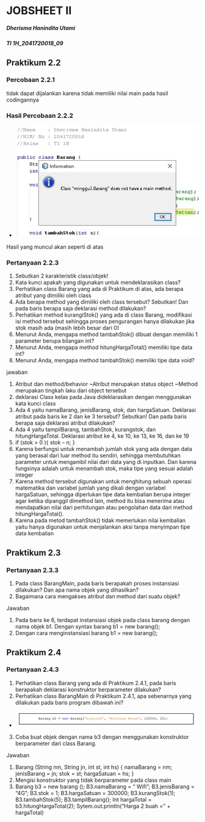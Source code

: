 # JOBSHEET II
##### Dherisma Hanindita Utami
##### TI 1H_2041720018_09

## Praktikum 2.2
### Percobaan 2.2.1
tidak dapat dijalankan karena tidak memiliki nilai main pada hasil codingannya
### Hasil Percobaan 2.2.2
 * <img src="./ss/ssPraktikum2.2.2.jpeg">
 Hasil yang muncul akan seperti di atas
### Pertanyaan 2.2.3
1. Sebutkan 2 karakteristik class/objek!
2. Kata kunci apakah yang digunakan untuk mendeklarasikan class?
3. Perhatikan class Barang yang ada di Praktikum di atas, ada berapa atribut yang dimiliki oleh class
4. Ada berapa method yang dimiliki oleh class tersebut? Sebutkan! Dan pada baris berapa saja
deklarasi method dilakukan?
5. Perhatikan method kurangiStok() yang ada di class Barang, modifikasi isi method tersebut
sehingga proses pengurangan hanya dilakukan jika stok masih ada (masih lebih besar dari 0)
6. Menurut Anda, mengapa method tambahStok() dibuat dengan memiliki 1 parameter berupa
bilangan int?
7. Menurut Anda, mengapa method hitungHargaTotal() memiliki tipe data int?
8. Menurut Anda, mengapa method tambahStok() memiliki tipe data void?

jawaban

1. Atribut dan method/behavior
~Atribut merupakan status object 
~Method merupakan tingkah laku dari object tersebut
2. deklarasi Class kelas pada Java dideklarasikan dengan menggunakan kata kunci class
3. Ada 4 yaitu namaBarang, jenisBarang, stok, dan hargaSatuan. Deklarasi atribut pada baris ke 2 dan ke 3
tersebut? Sebutkan! Dan pada baris berapa saja deklarasi atribut dilakukan?
4. Ada 4 yaitu tampilBarang, tambahStok, kurangstok, dan hitungHargaTotal. Deklarasi atribut ke 4, ke 10, ke 13, ke 16, dan ke 19
5. if (stok > 0 ){ stok – n; }
6. Karena berfungsi  untuk menambah jumlah stok yang ada dengan data yang berasal dari luar method itu sendiri, sehingga membutuhkan parameter untuk mengambil nilai dari data yang di inputkan. Dan karena fungsinya adalah untuk menambah stok, maka tipe yang sesuai adalah integer 
7. Karena method tersebut digunakan untuk menghitung sebuah operasi matematika dan variabel jumlah yang dikali dengan variabel hargaSatuan, sehingga diperlukan tipe data kembalian berupa integer agar ketika dipanggil dimethod lain, method itu bisa menerima atau mendapatkan nilai dari perhitungan atau pengolahan data dari method hitungHargaTotal().
8. Karena pada metod tambahStok() tidak memerlukan nilai kembalian yaitu hanya digunakan untuk menjalankan aksi tanpa menyimpan tipe data kembalian



## Praktikum 2.3
### Pertanyaan 2.3.3
1. Pada class BarangMain, pada baris berapakah proses instansiasi dilakukan? Dan apa nama objek
yang dihasilkan?
2. Bagaimana cara mengakses atribut dan method dari suatu objek?

Jawaban
1. Pada baris ke 6, terdapat instansiasi objek pada class barang dengan nama objek b1. Dengan syntax barang b1 = new barang();
2.	Dengan cara  menginstansiasi barang b1 = new barang();

## Praktikum 2.4
### Pertanyaan 2.4.3
1. Perhatikan class Barang yang ada di Praktikum 2.4.1, pada baris berapakah deklarasi
konstruktor berparameter dilakukan?
2. Perhatikan class BarangMain di Praktikum 2.4.1, apa sebenarnya yang dilakukan pada baris
program dibawah ini?
* <img src="./ss/ssNomor1.jpeg">
3. Coba buat objek dengan nama b3 dengan menggunakan konstruktor berparameter dari class
Barang.

Jawaban
1. Barang (String nm, String jn, int st, int hs) {
namaBarang = nm;
jenisBarang = jn;
stok = st;
hargaSatuan = hs;
}
2.	Mengisi konstruktor yang tidak berparameter pada class main
3.	Barang b3 = new barang ();
B3.namaBarang = “ Wifi”;
B3.jenisBarang = “4G”;
B3.stok = 1;
B3.hargaSatuan = 300000;
B3.kurangStok(1);
B3.tambahStok(5);
B3.tampilBarang();
Int hargaTotal = b3.hitungHargaTotal(2);
Sytem.out.println(“Harga 2 buah =” + hargaTotal)

